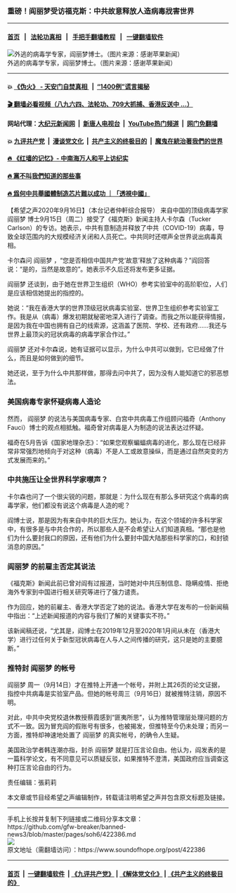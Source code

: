 ### 重磅！阎丽梦受访福克斯：中共故意释放人造病毒戕害世界
------------------------

#### [首页](https://github.com/gfw-breaker/banned-news3/blob/master/README.md) &nbsp;&nbsp;|&nbsp;&nbsp; [法轮功真相](https://github.com/begood0513/basic/blob/master/README.md)  &nbsp;&nbsp;|&nbsp;&nbsp; [手把手翻墙教程](https://github.com/gfw-breaker/guides/wiki)  &nbsp;&nbsp;|&nbsp;&nbsp; [一键翻墙软件](https://github.com/gfw-breaker/nogfw/blob/master/README.md)  



<div><img alt=" 外逃的病毒学专家，阎丽梦博士。（图片来源：感谢苹果新闻）" src="https://img.soundofhope.org/2020-09/1600260448380.jpg"/>
<br/><figcaption class="caption">
 外逃的病毒学专家，阎丽梦博士。（图片来源：感谢苹果新闻）
</figcaption></div><hr/>

#### 💥 [《伪火》 - 天安门自焚真相 ](http://158.247.195.190:10000/videos/blog/weihuo.html)&nbsp; |&nbsp; [“1400例”谎言揭秘  ](http://158.247.195.190:10000/videos/blog/jiexi1400.html)

#### [ 🎬  翻墙必看视频（八九六四、法轮功、709大抓捕、香港反送中 ...）](https://github.com/gfw-breaker/links/blob/master/banned.md)

#### 网站代理：[大纪元新闻网](http://158.247.195.190:10080/gb/) &nbsp;|&nbsp; [新唐人电视台](http://158.247.195.190:8808/gb/)  &nbsp;|&nbsp; [YouTube热门频道](http://158.247.195.190/youtube.html) &nbsp;|&nbsp; [网门免翻墙](http://158.247.195.190:11000/show.aspx?name=ogHome)

#### 💥 [九评共产党](http://158.247.195.190:10000/videos/res/jiuping/)&nbsp; |&nbsp; [漫谈党文化](http://158.247.195.190:10000/videos/res/mtdwh/)&nbsp; |&nbsp; [共产主义的终极目的](http://158.247.195.190:10000/videos/res/zjmd/)&nbsp; |&nbsp; [魔鬼在統治著我們的世界](http://158.247.195.190:10000/videos/res/TheSpecter/)  

#### [ 🔥  《红墙的记忆》- 中南海万人和平上访纪实](http://158.247.195.190:10000/videos/news/../legend/index.html)

#### [ 🔥  黨不叫我們知道的那些事](http://158.247.195.190:10000/videos/news/truth02.html)

#### [ 🔥  爲何中共舉國體制造芯片難以成功 ｜「透視中國」](http://158.247.195.190:10000/videos/news/don03.html)

<div><div class="Content__Wrapper sc-1bvya0-0 grZQxZ">
 <p class="meta-top">
  <span class="meta">
   【希望之声2020年9月16日】（本台记者仲軒综合报导）
  </span>
  来自中国的顶级病毒学家
  <ok href="/term/323245">
   阎丽梦
  </ok>
  博士9月15日（周二）接受了《福克斯》新闻主持人卡尔森（Tucker Carlson）的专访。她表示，中共有意制造并释放了中共（COVID-19）病毒，导致全球范围内的大规模经济关闭和人员死亡。中共同时还噤声全世界说出病毒真相。
 </p>
 <p>
  卡尔森问
  <ok href="/term/323245">
   阎丽梦
  </ok>
  ，“您是否相信中国共产党‘故意’释放了这种病毒？”阎回答说：“是的，当然是故意的”。她表示不久后还将发布更多证据。
 </p>
 <div class="AD_Embed__Wrap-sc-1xslmin-0 igMuqX module desktop">
  <div>
  </div>
 </div>
 <p>
  <ok href="/term/323245">
   阎丽梦
  </ok>
  还谈到，由于她在世界卫生组织（WHO）参考实验室中的高阶职位，人们是应该相信她提出的指控的。
 </p>
 <p>
  她说：“我在香港大学的世界顶级冠状病毒实验室、世界卫生组织参考实验室工作。我是从（病毒）爆发初期就秘密地深入进行了调查。而我之所以能获得情报，是因为我在中国也拥有自己的线索源，这涵盖了医院、学校、还有政府……我还与世界上最顶尖的冠状病毒的病毒学家合作过。”
 </p>
 <p>
  <ok href="/term/323245">
   阎丽梦
  </ok>
  还对卡尔森说，她有证据可以显示，为什么中共可以做到，它已经做了什么，而且是如何做到的细节。
 </p>
 <p>
  她还说，至于为什么中共那样做，那得去问中共了，因为没有人能知道它的邪恶想法。
 </p>
 <h3>
  美国病毒专家怀疑病毒人造论
 </h3>
 <p>
  然而，
  <ok href="/term/323245">
   阎丽梦
  </ok>
  的说法与美国病毒专家、白宫中共病毒工作组顾问福奇（Anthony Fauci）博士的观点相抵触。福奇曾对病毒是人为制造的说法表达过怀疑。
 </p>
 <p>
  福奇在5月告诉《国家地理杂志》：“如果您观察蝙蝠病毒的进化，那么现在已经非常非常强烈地倾向于对这种（病毒）不是人工或故意操纵，而是通过自然突变的方式发展而来的。”
 </p>
 <h3>
  中共施压让全世界科学家噤声？
 </h3>
 <p>
  卡尔森也问了一个很尖锐的问题，那就是：为什么现在有那么多研究这个病毒的病毒学家，他们都没有说这个病毒是人造的呢？
 </p>
 <p>
  阎博士说，那是因为有来自中共的巨大压力。她认为，在这个领域的许多科学家中，有很多是与中共合作的，所以那些人是不会希望让人们知道真相。“那也是他们为什么要封我口的原因，还有他们为什么要封中国大陆那些科学家的口，和封锁消息的原因。”
 </p>
 <h3>
  <ok href="/term/323245">
   阎丽梦
  </ok>
  的前雇主否定其说法
 </h3>
 <p>
  《福克斯》新闻此前已曾对阎有过报道，当时她对中共压制信息、隐瞒疫情、拒绝海外专家到中国进行相关研究等进行了强力谴责。
 </p>
 <p>
  作为回应，她的前雇主、香港大学否定了她的说法。香港大学在发布的一份新闻稿中指出：“上述新闻报道的内容与我们了解的关键事实不符。”
 </p>
 <p>
  该新闻稿还说，“尤其是，阎博士在2019年12月至2020年1月间从未在（香港大学）进行过任何关于新型冠状病毒在人与人之间传播的研究，这只是她的主要臆断。”
 </p>
 <h3>
  推特封
  <ok href="/term/323245">
   阎丽梦
  </ok>
  的帐号
 </h3>
 <p>
  <ok href="/term/323245">
   阎丽梦
  </ok>
  周一（9月14日）才在推特上开通一个帐号，并附上其26页的论文证据，指控中共病毒是实验室产品。但她的帐号周三（9月16日）就被推特注销，原因不明。
 </p>
 <p>
  对此，中共中央党校退休教授蔡霞感到“匪夷所思”，认为推特管理层处理问题的方式不一致。因为冒充阎的假账号有很多，也被揭发，但推特至今仍未处理；而另一方面，推特却神速地处置了
  <ok href="/term/323245">
   阎丽梦
  </ok>
  的真实帐号，的确令人生疑。
 </p>
 <p>
  美国政治学者韩连潮亦指，封杀
  <ok href="/term/323245">
   阎丽梦
  </ok>
  就是打压言论自由。他认为，阎发表的是一篇科学论文，有不同意见可以质疑反驳，如果推特不澄清，美国政府应当调查这种打压言论自由的行为。
 </p>
 <p class="meta-btm">
  责任编辑：張莉莉
 </p>
 <p class="meta-btm">
  本文章或节目经希望之声编辑制作，转载请注明希望之声并包含原文标题及链接。
 </p>
</div>
</div>
<hr/>
手机上长按并复制下列链接或二维码分享本文章：<br/>
https://github.com/gfw-breaker/banned-news3/blob/master/pages/soh6/422386.md <br/>
<a href='https://github.com/gfw-breaker/banned-news3/blob/master/pages/soh6/422386.md'><img src='https://github.com/gfw-breaker/banned-news3/blob/master/pages/soh6/422386.md.png'/></a> <br/>
原文地址（需翻墙访问）：https://www.soundofhope.org/post/422386


------------------------
#### [首页](https://github.com/gfw-breaker/banned-news3/blob/master/README.md) &nbsp;|&nbsp; [一键翻墙软件](https://github.com/gfw-breaker/nogfw/blob/master/README.md) &nbsp;| [《九评共产党》](https://github.com/gfw-breaker/9ping.md/blob/master/README.md#九评之一评共产党是什么) | [《解体党文化》](https://github.com/gfw-breaker/jtdwh.md/blob/master/README.md) | [《共产主义的终极目的》](https://github.com/gfw-breaker/gczydzjmd.md/blob/master/README.md)


<img src='http://gfw-breaker.win/banned-news3/pages/soh6/422386.md' width='0px' height='0px'/>